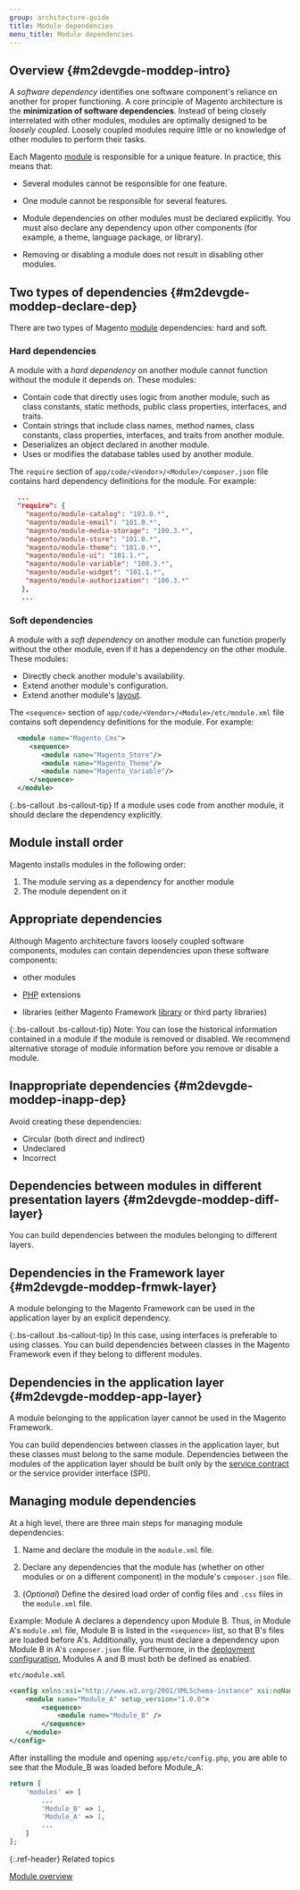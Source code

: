```yaml
---
group: architecture-guide
title: Module dependencies
menu_title: Module dependencies
---
```


## Overview {#m2devgde-moddep-intro}

A *software dependency* identifies  one software component's reliance on another for proper functioning. A core principle of Magento architecture is the **minimization of software dependencies**. Instead of being closely interrelated with other modules, modules are optimally designed to be *loosely coupled*. Loosely coupled modules require little or no knowledge of other modules to perform their tasks.

Each Magento [module](https://glossary.magento.com/module) is responsible for a unique feature. In practice, this means that:

*  Several modules cannot be responsible for one feature.

*  One module cannot be responsible for several features.

*  Module dependencies on other modules must be declared explicitly. You must also declare any dependency upon other components (for example, a theme, language package, or library).

*  Removing or disabling a module does not result in disabling other modules.

## Two types of dependencies {#m2devgde-moddep-declare-dep}

There are two types of Magento [module](https://glossary.magento.com/module) dependencies: hard and soft.

### Hard dependencies

A module with a *hard dependency* on another module cannot function without the module it depends on. These modules:

*  Contain code that directly uses logic from another module, such as class constants, static methods, public class properties, interfaces, and traits.
*  Contain strings that include class names, method names, class constants, class properties, interfaces, and traits from another module.
*  Deserializes an object declared in another module.
*  Uses or modifies the database tables used by another module.

The `require` section of `app/code/<Vendor>/<Module>/composer.json` file contains hard dependency definitions for the module. For example:

```json
  ...
  "require": {
    "magento/module-catalog": "103.0.*",
    "magento/module-email": "101.0.*",
    "magento/module-media-storage": "100.3.*",
    "magento/module-store": "101.0.*",
    "magento/module-theme": "101.0.*",
    "magento/module-ui": "101.1.*",
    "magento/module-variable": "100.3.*",
    "magento/module-widget": "101.1.*",
    "magento/module-authorization": "100.3.*"
   },
   ...
```

### Soft dependencies

A module with a *soft dependency* on another module can function properly without the other module, even if it has a dependency on the other module. These modules:

*  Directly check another module's availability.
*  Extend another module's configuration.
*  Extend another module's [layout](https://glossary.magento.com/layout).

The `<sequence>` section of `app/code/<Vendor>/<Module>/etc/module.xml` file contains soft dependency definitions for the module. For example:

```xml
  <module name="Magento_Cms">
     <sequence>
        <module name="Magento_Store"/>
        <module name="Magento_Theme"/>
        <module name="Magento_Variable"/>
     </sequence>
  </module>
```

{:.bs-callout .bs-callout-tip}
If a module uses code from another module, it should declare the dependency explicitly.

## Module install order

Magento installs modules in the following order:

1. The module serving as a dependency for another module
1. The module dependent on it

## Appropriate dependencies

Although Magento architecture favors loosely coupled software components, modules can contain dependencies upon these software components:

*  other modules

*  [PHP](https://glossary.magento.com/php) extensions

*  libraries (either Magento Framework [library](https://glossary.magento.com/library) or third party libraries)

{:.bs-callout .bs-callout-tip}
Note: You can lose the historical information contained in a module if the module is removed or disabled. We recommend alternative storage of module information before you remove or disable a module.

## Inappropriate dependencies {#m2devgde-moddep-inapp-dep}

Avoid creating these dependencies:

*  Circular (both direct and indirect)
*  Undeclared
*  Incorrect

## Dependencies between modules in different presentation layers {#m2devgde-moddep-diff-layer}

You can build dependencies between the modules belonging to different layers.

## Dependencies in the Framework layer {#m2devgde-moddep-frmwk-layer}

A module belonging to the Magento Framework can be used in the application layer by an explicit dependency.

{:.bs-callout .bs-callout-tip}
In this case, using interfaces is preferable to using classes. You can build dependencies between classes in the Magento Framework even if they belong to different modules.

## Dependencies in the application layer {#m2devgde-moddep-app-layer}

A module belonging to the application layer cannot be used in the Magento Framework.

You can build dependencies between classes in the application layer, but these classes must belong to the same module. Dependencies between the modules of the application layer should be built only by the [service contract](https://glossary.magento.com/service-contract) or the service provider interface (SPI).

## Managing module dependencies

At a high level, there are three main steps for managing module dependencies:

1. Name and declare the module in the `module.xml` file.

1. Declare any dependencies that the module has (whether on other modules or on a different component) in the module's `composer.json` file.

1. (*Optional*) Define the desired load order of config files and `.css` files in the `module.xml` file.

Example: Module A declares a dependency upon Module B. Thus, in Module A's `module.xml` file, Module B is listed in the `<sequence>` list, so that B's files are loaded before A's. Additionally, you must declare a dependency upon Module B in A's `composer.json` file. Furthermore, in the [deployment configuration]({{page.baseurl}}/config-guide/config/config-php.html), Modules A and B must both be defined as enabled.

`etc/module.xml`

```xml
<config xmlns:xsi="http://www.w3.org/2001/XMLSchema-instance" xsi:noNamespaceSchemaLocation="urn:magento:framework:Module/etc/module.xsd">
    <module name="Module_A" setup_version="1.0.0">
        <sequence>
            <module name="Module_B" />
        </sequence>
    </module>
</config>
```

After installing the module and opening `app/etc/config.php`, you are able to see that the Module_B was loaded before Module_A:

```php
return [
    'modules' => [
        ...
        'Module_B' => 1,
        'Module_A' => 1,
        ...
    ]
];
```

{:.ref-header}
Related topics

[Module overview]({{page.baseurl}}/architecture/archi_perspectives/components/modules/mod_intro.html)
